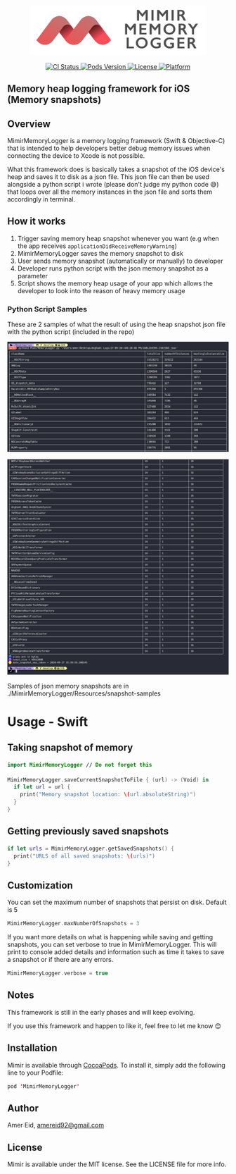 <p align="center">
  <img src="./Resources/mimir-memory-logger-logo.png" width=400 />
</p>

<p align="center">
    <a href="https://cocoapods.org/pods/MimirMemoryLogger">
      <img src="https://img.shields.io/travis/amereid/MimirMemoryLogger.svg?style=flat)](https://travis-ci.org/amereid/Mimir"
           alt="CI Status" />
    </a>
    <a href="https://cocoapods.org/pods/MimirMemoryLogger">
      <img src="https://img.shields.io/cocoapods/v/MimirMemoryLogger.svg?style=flat)](https://cocoapods.org/pods/MimirMemoryLogger"
           alt="Pods Version" />
    </a>
    <a href="https://cocoapods.org/pods/MimirMemoryLogger">
        <img src="https://img.shields.io/cocoapods/l/MimirMemoryLogger.svg?style=flat"
             alt="License">
    </a>
    <a href="https://cocoapods.org/pods/MimirMemoryLogger">
        <img src="https://img.shields.io/cocoapods/p/MimirMemoryLogger.svg?style=flat"
             alt="Platform">
    </a>
</p>

## Memory heap logging framework for iOS (Memory snapshots)

## Overview
MimirMemoryLogger is a memory logging framework (Swift & Objective-C) that is intended to help developers better debug memory issues when connecting the device to Xcode is not possible.

What this framework does is basically takes a snapshot of the iOS device's heap and saves it to disk as a json file. This json file can then be used alongside a python script i wrote (please don't judge my python code 😅) that loops over all the memory instances in the json file and sorts them accordingly in terminal.

## How it works

1. Trigger saving memory heap snapshot whenever you want (e.g when the app receives `applicationDidReceiveMemoryWarning`)
2. MimirMemoryLogger saves the memory snapshot to disk
3. User sends memory snapshot (automatically or manually) to developer
4. Developer runs python script with the json memory snapshot as a parameter
5. Script shows the memory heap usage of your app which allows the developer to look into the reason of heavy memory usage

### Python Script Samples
These are 2 samples of what the result of using the heap snapshot json file with the python script (included in the repo)

![python script mimir MimirMemoryLogger](./Resources/python-script-sample1.png)

![python script mimir MimirMemoryLogger](./Resources/python-script-sample2.png)

Samples of json memory snapshots are in ./MimirMemoryLogger/Resources/snapshot-samples

# Usage - Swift

## Taking snapshot of memory

```swift
import MimirMemoryLogger // Do not forget this

MimirMemoryLogger.saveCurrentSnapshotToFile { (url) -> (Void) in
  if let url = url {
    print("Memory snapshot location: \(url.absoluteString)")
  }
}
```

## Getting previously saved snapshots

```swift
if let urls = MimirMemoryLogger.getSavedSnapshots() {
  print("URLS of all saved snapshots: \(urls)")
}
```

## Customization
You can set the maximum number of snapshots that persist on disk. Default is 5

```swift
MimirMemoryLogger.maxNumberOfSnapshots = 3
```

If you want more details on what is happening while saving and getting snapshots, you can set verbose to true in MimirMemoryLogger. This will print to console added details and information such as time it takes to save a snapshot or if there are any errors.

```swift
MimirMemoryLogger.verbose = true
```

## Notes

This framework is still in the early phases and will keep evolving.

If you use this framework and happen to like it, feel free to let me know 😊

## Installation

Mimir is available through [CocoaPods](https://cocoapods.org). To install
it, simply add the following line to your Podfile:

```swift
pod 'MimirMemoryLogger'
```

## Author

Amer Eid, amereid92@gmail.com

## License

Mimir is available under the MIT license. See the LICENSE file for more info.
